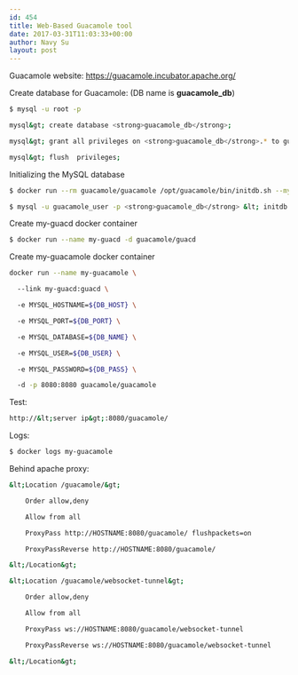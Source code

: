 ```yaml
---
id: 454
title: Web-Based Guacamole tool
date: 2017-03-31T11:03:33+00:00
author: Navy Su
layout: post
---
```

Guacamole website: <https://guacamole.incubator.apache.org/>

Create database for Guacamole: (DB name is **guacamole_db**)

```bash
$ mysql -u root -p

mysql&gt; create database <strong>guacamole_db</strong>;

mysql&gt; grant all privileges on <strong>guacamole_db</strong>.* to guacamole_user@localhost identified by 'secure password';

mysql&gt; flush  privileges;
```

Initializing the MySQL database

```bash
$ docker run --rm guacamole/guacamole /opt/guacamole/bin/initdb.sh --mysql &gt; initdb.sql

$ mysql -u guacamole_user -p <strong>guacamole_db</strong> &lt; initdb.sql
```

Create my-guacd docker container

```bash
$ docker run --name my-guacd -d guacamole/guacd
```

Create my-guacamole docker container

```bash
docker run --name my-guacamole \

  --link my-guacd:guacd \

  -e MYSQL_HOSTNAME=${DB_HOST} \

  -e MYSQL_PORT=${DB_PORT} \

  -e MYSQL_DATABASE=${DB_NAME} \

  -e MYSQL_USER=${DB_USER} \

  -e MYSQL_PASSWORD=${DB_PASS} \

  -d -p 8080:8080 guacamole/guacamole
```

Test:

```bash
http://&lt;server ip&gt;:8080/guacamole/
```

Logs:

```bash
$ docker logs my-guacamole
```

Behind apache proxy:

```bash
&lt;Location /guacamole/&gt;

    Order allow,deny

    Allow from all

    ProxyPass http://HOSTNAME:8080/guacamole/ flushpackets=on

    ProxyPassReverse http://HOSTNAME:8080/guacamole/

&lt;/Location&gt;

&lt;Location /guacamole/websocket-tunnel&gt;

    Order allow,deny

    Allow from all

    ProxyPass ws://HOSTNAME:8080/guacamole/websocket-tunnel

    ProxyPassReverse ws://HOSTNAME:8080/guacamole/websocket-tunnel

&lt;/Location&gt;

```